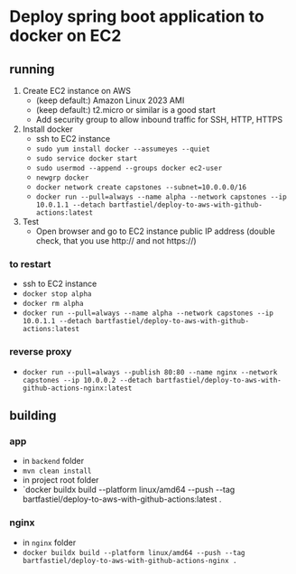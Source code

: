 # Deploy spring boot application to docker on EC2

## running

1. Create EC2 instance on AWS
   * (keep default:) Amazon Linux 2023 AMI
   * (keep default:) t2.micro or similar is a good start
   * Add security group to allow inbound traffic for SSH, HTTP, HTTPS
2. Install docker
   * ssh to EC2 instance
   * `sudo yum install docker --assumeyes --quiet`
   * `sudo service docker start`
   * `sudo usermod --append --groups docker ec2-user`
   * `newgrp docker`
   * `docker network create capstones --subnet=10.0.0.0/16`
   * `docker run --pull=always --name alpha --network capstones --ip 10.0.1.1 --detach bartfastiel/deploy-to-aws-with-github-actions:latest`
3. Test
    * Open browser and go to EC2 instance public IP address (double check, that you use http:// and not https://)

### to restart

* ssh to EC2 instance
* `docker stop alpha`
* `docker rm alpha`
* `docker run --pull=always --name alpha --network capstones --ip 10.0.1.1 --detach bartfastiel/deploy-to-aws-with-github-actions:latest`

### reverse proxy

* `docker run --pull=always --publish 80:80 --name nginx --network capstones --ip 10.0.0.2 --detach bartfastiel/deploy-to-aws-with-github-actions-nginx:latest`

## building

### app

* in `backend` folder
* `mvn clean install`
* in project root folder
* `docker buildx build --platform linux/amd64 --push --tag bartfastiel/deploy-to-aws-with-github-actions:latest .

### nginx

* in `nginx` folder
* `docker buildx build --platform linux/amd64 --push --tag bartfastiel/deploy-to-aws-with-github-actions-nginx .`
